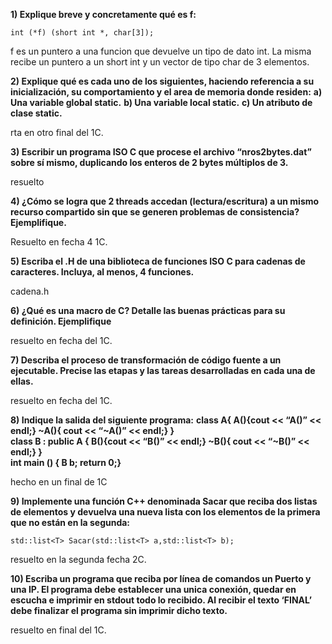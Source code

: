 **1) Explique breve y concretamente qué es f:**  
```
int (*f) (short int *, char[3]);
```
f es un puntero a una funcion que devuelve un tipo de dato int. La misma recibe un puntero a un short int y un vector de tipo char de 3 elementos.

**2) Explique qué es cada uno de los siguientes, haciendo referencia a su inicialización, su comportamiento y el area de memoria donde residen:**
  **a) Una variable global static.**
  **b) Una variable local static.**
  **c) Un atributo de clase static.**

rta en otro final del 1C.

**3) Escribir un programa ISO C que procese el archivo “nros2bytes.dat” sobre sí mismo, duplicando los enteros de 2 bytes múltiplos de 3.**

resuelto

**4) ¿Cómo se logra que 2 threads accedan (lectura/escritura) a un mismo recurso compartido sin que se generen problemas de consistencia? Ejemplifique.**

Resuelto en fecha 4 1C.

**5) Escriba el .H de una biblioteca de funciones ISO C para cadenas de caracteres. Incluya, al menos, 4 funciones.**

cadena.h

**6) ¿Qué es una macro de C? Detalle las buenas prácticas para su definición. Ejemplifique**

resuelto en fecha del 1C.

**7) Describa el proceso de transformación de código fuente a un ejecutable. Precise las etapas y las tareas desarrolladas en cada una de ellas.**

resuelto en fecha del 1C.

**8) Indique la salida del siguiente programa:**
**class A{ A(){cout << “A()” << endl;}       ~A(){ cout << “~A()” << endl;} }**  
**class B : public A { B(){cout << “B()” << endl;}     ~B(){ cout << “~B()” << endl;} }**      
**int main () { B b; return 0;}**

hecho en un final de 1C

**9) Implemente una función C++ denominada Sacar que reciba dos listas de elementos y devuelva una nueva lista con los elementos de la primera que no están en la segunda:**
```
std::list<T> Sacar(std::list<T> a,std::list<T> b);
```

resuelto en la segunda fecha 2C.

**10) Escriba un programa que reciba por línea de comandos un Puerto y una IP. El programa debe establecer una unica conexión, quedar en escucha e imprimir en stdout todo lo recibido. Al recibir el texto ‘FINAL’ debe finalizar el programa sin imprimir dicho texto.**

resuelto en final del 1C.
